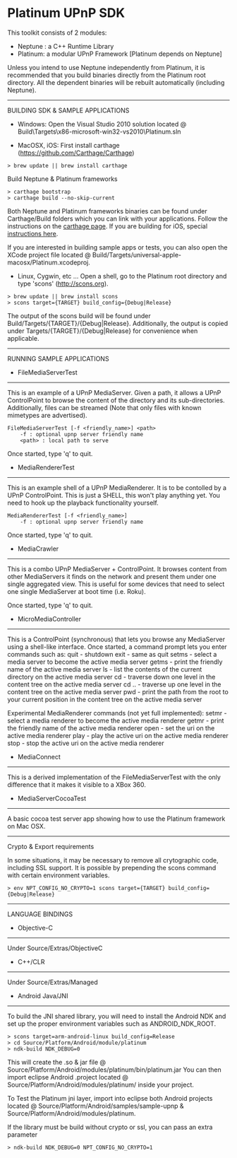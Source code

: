 Platinum UPnP SDK
=================

This toolkit consists of 2 modules:
* Neptune : a C++ Runtime Library
* Platinum: a modular UPnP Framework [Platinum depends on Neptune]

Unless you intend to use Neptune independently from Platinum, it is recommended that you build binaries directly from the Platinum root directory. All the dependent binaries will be rebuilt automatically (including Neptune).

---------------------------------------------
BUILDING SDK & SAMPLE APPLICATIONS

* Windows:
Open the Visual Studio 2010 solution located @ Build\Targets\x86-microsoft-win32-vs2010\Platinum.sln

* MacOSX, iOS:
First install carthage (https://github.com/Carthage/Carthage)
```
> brew update || brew install carthage
```
Build Neptune & Platinum frameworks
```
> carthage bootstrap
> carthage build --no-skip-current
```

Both Neptune and Platinum frameworks binaries can be found under Carthage/Build folders which you can link with your applications.
Follow the instructions on the [carthage page](https://github.com/Carthage/Carthage).
If you are building for iOS, special [instructions here](https://github.com/Carthage/Carthage#if-youre-building-for-ios).

If you are interested in building sample apps or tests, you can also open the XCode project file located @ Build/Targets/universal-apple-macosx/Platinum.xcodeproj.

* Linux, Cygwin, etc ...
Open a shell, go to the Platinum root directory and type 'scons' (http://scons.org).
```
> brew update || brew install scons
> scons target={TARGET} build_config={Debug|Release}
```
The output of the scons build will be found under Build/Targets/{TARGET}/{Debug|Release}.
Additionally, the output is copied under Targets/{TARGET}/{Debug|Release} for convenience when applicable.

---------------------------------------------
RUNNING SAMPLE APPLICATIONS

* FileMediaServerTest
---------------------
This is an example of a UPnP MediaServer. Given a path, it allows a UPnP ControlPoint to browse the content of the directory and its sub-directories. Additionally, files can be streamed (Note that only files with known mimetypes are advertised).

```
FileMediaServerTest [-f <friendly_name>] <path>
    -f : optional upnp server friendly name
    <path> : local path to serve
```

Once started, type 'q' to quit.

* MediaRendererTest
-------------------
This is an example shell of a UPnP MediaRenderer. It is to be contolled by a UPnP ControlPoint. This is just a SHELL, this won't play anything yet. You need to hook up the playback functionality yourself.

```
MediaRendererTest [-f <friendly_name>]
    -f : optional upnp server friendly name
```

Once started, type 'q' to quit.

* MediaCrawler
--------------
This is a combo UPnP MediaServer + ControlPoint. It browses content from other MediaServers it finds on the network and present them under one single aggregated view. This is useful for some devices that need to select one single MediaServer at boot time (i.e. Roku).

Once started, type 'q' to quit.

* MicroMediaController
----------------------
This is a ControlPoint (synchronous) that lets you browse any MediaServer using a shell-like interface. Once started, a command prompt lets you enter commands such as:
     quit    -   shutdown
     exit    -   same as quit
     setms   -   select a media server to become the active media server
     getms   -   print the friendly name of the active media server
     ls      -   list the contents of the current directory on the active
                 media server
     cd      -   traverse down one level in the content tree on the active
                 media server
     cd ..   -   traverse up one level in the content tree on the active
                 media server
     pwd     -   print the path from the root to your current position in the
                 content tree on the active media server

Experimental MediaRenderer commands (not yet full implemented):
     setmr   -   select a media renderer to become the active media renderer
     getmr   -   print the friendly name of the active media renderer
     open    -   set the uri on the active media renderer
     play    -   play the active uri on the active media renderer
     stop    -   stop the active uri on the active media renderer

* MediaConnect
--------------
This is a derived implementation of the FileMediaServerTest with the only difference that it makes it visible to a XBox 360.

* MediaServerCocoaTest
----------------------
A basic cocoa test server app showing how to use the Platinum framework on Mac OSX.

---------------------------------------------
Crypto & Export requirements

In some situations, it may be necessary to remove all crytographic code, including SSL support.
It is possible by prepending the scons command with certain environment variables.
```
> env NPT_CONFIG_NO_CRYPTO=1 scons target={TARGET} build_config={Debug|Release}
```

---------------------------------------------
LANGUAGE BINDINGS

* Objective-C
-------------
Under Source/Extras/ObjectiveC

* C++/CLR
---------
Under Source/Extras/Managed

* Android Java/JNI
------------------
To build the JNI shared library, you will need to install the Android NDK and set up the proper environment variables such as ANDROID_NDK_ROOT.
```
> scons target=arm-android-linux build_config=Release
> cd Source/Platform/Android/module/platinum
> ndk-build NDK_DEBUG=0
```

This will create the .so & jar file @ Source/Platform/Android/modules/platinum/bin/platinum.jar
You can then import eclipse Android .project located @ Source/Platform/Android/modules/platinum/ inside your project.

To Test the Platinum jni layer, import into eclipse both Android projects located @ Source/Platform/Android/samples/sample-upnp & Source/Platform/Android/modules/platinum.

If the library must be build without crypto or ssl, you can pass an extra parameter
```
> ndk-build NDK_DEBUG=0 NPT_CONFIG_NO_CRYPTO=1
```

